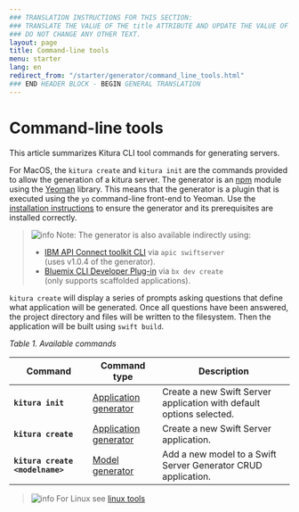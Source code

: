 ```yaml
---
### TRANSLATION INSTRUCTIONS FOR THIS SECTION:
### TRANSLATE THE VALUE OF THE title ATTRIBUTE AND UPDATE THE VALUE OF THE lang ATTRIBUTE.
### DO NOT CHANGE ANY OTHER TEXT.
layout: page
title: Command-line tools
menu: starter
lang: en
redirect_from: "/starter/generator/command_line_tools.html"
### END HEADER BLOCK - BEGIN GENERAL TRANSLATION
---
```


<div class="titleBlock">
	<h1>Command-line tools</h1>
	<p>This article summarizes Kitura CLI tool commands for generating servers.</p>
</div>

For MacOS, the `kitura create` and `kitura init` are the commands provided to allow the generation of a kitura server.
The generator is an [npm](https://www.npmjs.com) module using the [Yeoman](http://yeoman.io/)
library. This means that the generator is a plugin that is executed using the `yo` command-line
front-end to Yeoman. Use the [installation instructions](installation.html) to ensure the
generator and its prerequisites are installed correctly.

> ![info] Note: The generator is also available indirectly using:
>
> * [IBM API Connect toolkit CLI](https://www.ibm.com/support/knowledgecenter/en/SSMNED_5.0.0/com.ibm.apic.toolkit.doc/capic_swift_overview.html) via `apic swiftserver`  
> (uses v1.0.4 of the generator).
> * [Bluemix CLI Developer Plug-in](https://console.ng.bluemix.net/docs/cloudnative/tutorial_web.html#tutorial/) via `bx dev create`  
> (only supports scaffolded applications).


`kitura create` will display a series of prompts asking questions that define what
application will be generated. Once all questions have been answered, the project
directory and files will be written to the filesystem. Then the application will
be built using `swift build`.

*Table 1. Available commands*

| Command                           | Command type                                   | Description                                                                                                                                                                                                                                                            |
|---------------------------------  |------------------------------------------------|------------------------------------------------------------------------------------------------------------------------------------------------------------------------------------------------------------------------------------------------------------------------|
| **`kitura init`**              | [Application generator](#application-generator) | Create a new Swift Server application with default options selected.                                                                                                                                                                                                                       |
| **`kitura create`**              | [Application generator](#application-generator) | Create a new Swift Server application.                                                                                                                                                                                                                       |
| **`kitura create <modelname>`** | [Model generator](#model-generator)             | Add a new model to a Swift Server Generator CRUD application.                                                                                                                                                                                                               |

> ![info] For Linux see [linux tools](command_line_tools_for_linux)

[info]: ../../../assets/info-blue.png
[tip]: ../../../assets/lightbulb-yellow.png
[warning]: ../../../assets/warning-red.png
